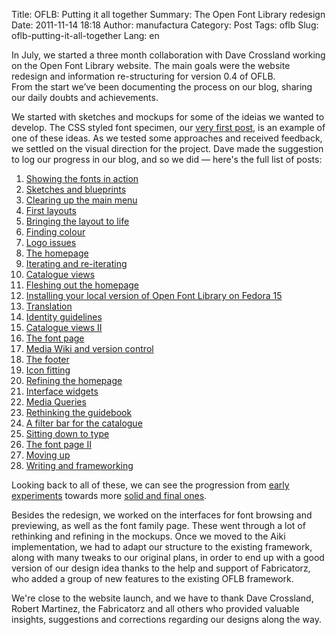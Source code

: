 Title: OFLB: Putting it all together
Summary: The Open Font Library redesign
Date: 2011-11-14 18:18
Author: manufactura
Category: Post
Tags: oflb
Slug: oflb-putting-it-all-together
Lang: en

In July, we started a three month collaboration with Dave
Crossland working on the Open Font Library website. The main goals were
the website redesign and information re-structuring for version 0.4 of
OFLB.  
From the start we’ve been documenting the process on our blog, sharing
our daily doubts and achievements.

We started with sketches and mockups for some of the ideias we wanted to
develop. The CSS styled font specimen, our [very first
post](http://blog.manufacturaindependente.org/2011/07/showing-the-fonts-in-action),
is an example of one of these ideas. As we tested some approaches and
received feedback, we settled on the visual direction for the project.
Dave made the suggestion to log our progress in our blog, and so we did
— here's the full list of posts:

1.  [Showing the fonts in
    action](http://blog.manufacturaindependente.org/2011/07/showing-the-fonts-in-action)
2.  [Sketches and
    blueprints](http://blog.manufacturaindependente.org/2011/07/oflb-sketches-and-blueprints)
3.  [Clearing up the main
    menu](http://blog.manufacturaindependente.org/2011/07/oflb-clearing-up-the-main-menu)
4.  [First
    layouts](http://blog.manufacturaindependente.org/2011/07/oflb-first-layouts)
5.  [Bringing the layout to
    life](http://blog.manufacturaindependente.org/2011/07/oflb-bringing-the-layout-to-life)
6.  [Finding
    colour](http://blog.manufacturaindependente.org/2011/07/oflb-finding-colour)
7.  [Logo
    issues](http://blog.manufacturaindependente.org/2011/07/oflb-logo-issues)
8.  [The
    homepage](http://blog.manufacturaindependente.org/2011/07/oflb-the-homepage)
9.  [Iterating and
    re-iterating](http://blog.manufacturaindependente.org/2011/07/oflb-iterating-and-re-iterating)
10. [Catalogue
    views](http://blog.manufacturaindependente.org/2011/07/oflb-catalogue-views)
11. [Fleshing out the
    homepage](http://blog.manufacturaindependente.org/2011/07/oflb-fleshing-out-the-home-page)
12. [Installing your local version of Open Font Library on Fedora
    15](http://blog.manufacturaindependente.org/2011/07/installing-your-local-version-of-open-font-library-on-fedora-15)
13. [Translation](http://blog.manufacturaindependente.org/2011/07/oflb-translation)
14. [Identity
    guidelines](http://blog.manufacturaindependente.org/2011/07/oflb-identity-guidelines)
15. [Catalogue views
    II](http://blog.manufacturaindependente.org/2011/07/oflb-catalogue-views-ii)
16. [The font
    page](http://blog.manufacturaindependente.org/2011/08/oflb-the-font-page)
17. [Media Wiki and version
    control](http://blog.manufacturaindependente.org/2011/08/oflb-mediawiki-and-version-control)
18. [The footer](http://blog.manufacturaindependente.org/2011/08/146)
19. [Icon
    fitting](http://blog.manufacturaindependente.org/2011/08/oflb-icon-fitting)
20. [Refining the
    homepage](http://blog.manufacturaindependente.org/2011/08/oflb-refining-the-homepage)
21. [Interface
    widgets](http://blog.manufacturaindependente.org/2011/08/oflb-interface-widgets)
22. [Media
    Queries](http://blog.manufacturaindependente.org/2011/08/oflb-media-queries)
23. [Rethinking the
    guidebook](http://blog.manufacturaindependente.org/2011/08/oflb-rethinking-the-guidebook)
24. [A filter bar for the
    catalogue](http://blog.manufacturaindependente.org/2011/08/oflb-a-filter-bar-for-the-catalogue)
25. [Sitting down to
    type](http://blog.manufacturaindependente.org/2011/08/oflb-sitting-down-to-type)
26. [The font page
    II](http://blog.manufacturaindependente.org/2011/08/oflb-the-font-page-ii)
27. [Moving
    up](http://blog.manufacturaindependente.org/2011/08/oflb-moving-up)
28. [Writing and
    frameworking](http://blog.manufacturaindependente.org/2011/08/oflb-writing-and-frameworking)

Looking back to all of these, we can see the progression from [early
experiments](http://blog.manufacturaindependente.org/2011/07/oflb-iterating-and-re-iterating)
towards more [solid and final
ones](http://blog.manufacturaindependente.org/2011/07/oflb-identity-guidelines).

Besides the redesign, we worked on the interfaces for font browsing and
previewing, as well as the font family page. These went through a lot of
rethinking and refining in the mockups. Once we moved to the Aiki
implementation, we had to adapt our structure to the existing framework,
along with many tweaks to our original plans, in order to end up with a
good version of our design idea thanks to the help and support of
Fabricatorz, who added a group of new features to the existing OFLB
framework.

We're close to the website launch, and we have to thank Dave Crossland,
Robert Martinez, the Fabricatorz and all others who provided valuable
insights, suggestions and corrections regarding our designs along the
way.

